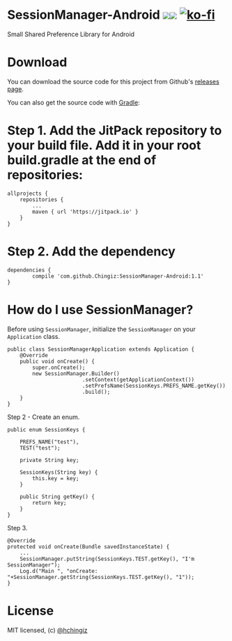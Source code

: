 # SessionManager-Android [![](https://jitpack.io/v/Chingiz/SessionManager-Android.svg)](https://jitpack.io/#Chingiz/SessionManager-Android)[![](https://travis-ci.org/Chingiz/SessionManager-Android.svg?branch=master)](https://travis-ci.org/Chingiz/SessionManager-Android) [![ko-fi](https://www.ko-fi.com/img/githubbutton_sm.svg)](https://ko-fi.com/D1D5AENH)
Small Shared Preference Library for Android

# Download

You can download the source code for this project from Github's [releases page](https://github.com/Chingiz/SessionManager-Android/releases/tag/1.1).

You can also get the source code with [Gradle](https://gradle.org/):

# Step 1. Add the JitPack repository to your build file. Add it in your root build.gradle at the end of repositories:

	allprojects {
		repositories {
			...
			maven { url 'https://jitpack.io' }
		}
	}
	
# Step 2. Add the dependency

	dependencies {
	        compile 'com.github.Chingiz:SessionManager-Android:1.1'
	}
	
# How do I use SessionManager?
Before using `SessionManager`, initialize the `SessionManager` on your `Application` class.

```
public class SessionManagerApplication extends Application {
    @Override
    public void onCreate() {
        super.onCreate();
        new SessionManager.Builder()
                        .setContext(getApplicationContext())
                        .setPrefsName(SessionKeys.PREFS_NAME.getKey())
                        .build();
    }
}
```

Step 2 - Create an enum.

```
public enum SessionKeys {

    PREFS_NAME("test"),
    TEST("test");

    private String key;

    SessionKeys(String key) {
        this.key = key;
    }

    public String getKey() {
        return key;
    }
}
```

Step 3.

```
@Override
protected void onCreate(Bundle savedInstanceState) {
	...
	SessionManager.putString(SessionKeys.TEST.getKey(), "I'm SessionManager");
	Log.d("Main ", "onCreate: "+SessionManager.getString(SessionKeys.TEST.getKey(), "1"));
}
```
# License

MIT licensed, (c) [@hchingiz](http://twitter.com/hchingiz) 

